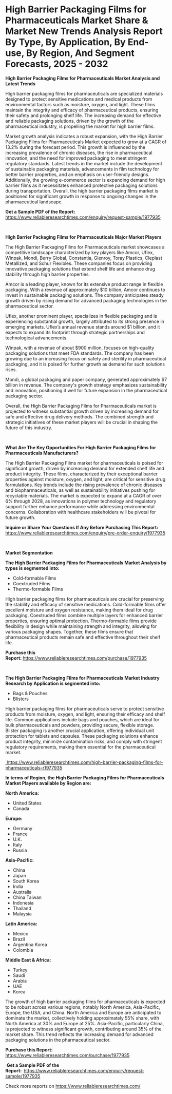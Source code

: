 <p><h1>High Barrier Packaging Films for Pharmaceuticals Market Share & Market New Trends Analysis Report By Type, By Application, By End-use, By Region, And Segment Forecasts, 2025 - 2032</h1></p><p><strong>High Barrier Packaging Films for Pharmaceuticals Market Analysis and Latest Trends</strong></p>
<p><p>High barrier packaging films for pharmaceuticals are specialized materials designed to protect sensitive medications and medical products from environmental factors such as moisture, oxygen, and light. These films maintain the integrity and efficacy of pharmaceutical products, ensuring their safety and prolonging shelf life. The increasing demand for effective and reliable packaging solutions, driven by the growth of the pharmaceutical industry, is propelling the market for high barrier films.</p><p>Market growth analysis indicates a robust expansion, with the High Barrier Packaging Films for Pharmaceuticals Market expected to grow at a CAGR of 13.2% during the forecast period. This growth is influenced by the increasing prevalence of chronic diseases, the rise in pharmaceutical innovation, and the need for improved packaging to meet stringent regulatory standards. Latest trends in the market include the development of sustainable packaging materials, advancements in film technology for better barrier properties, and an emphasis on user-friendly designs. Additionally, the growing e-commerce sector is expanding demand for high barrier films as it necessitates enhanced protective packaging solutions during transportation. Overall, the high barrier packaging films market is positioned for significant growth in response to ongoing changes in the pharmaceutical landscape.</p></p>
<p><strong>Get a Sample PDF of the Report:&nbsp;</strong> <a href="https://www.reliableresearchtimes.com/enquiry/request-sample/1977935?utm_campaign=2633&utm_medium=2&utm_source=Github&utm_content=ia&utm_term=01042025&utm_id=high-barrier-packaging-films-for-pharmaceuticals">https://www.reliableresearchtimes.com/enquiry/request-sample/1977935</a></p>
<p>&nbsp;</p>
<p><strong>High Barrier Packaging Films for Pharmaceuticals Major Market Players</strong></p>
<p><p>The High Barrier Packaging Films for Pharmaceuticals market showcases a competitive landscape characterized by key players like Amcor, Uflex, Winpak, Mondi, Berry Global, Constantia, Glenroy, Toray Plastics, Cleplast Metallized, and Schur Flexibles. These companies focus on providing innovative packaging solutions that extend shelf life and enhance drug stability through high barrier properties.</p><p>Amcor is a leading player, known for its extensive product range in flexible packaging. With a revenue of approximately $10 billion, Amcor continues to invest in sustainable packaging solutions. The company anticipates steady growth driven by rising demand for advanced packaging technologies in the pharmaceutical sector.</p><p>Uflex, another prominent player, specializes in flexible packaging and is experiencing substantial growth, largely attributed to its strong presence in emerging markets. Uflex’s annual revenue stands around $1 billion, and it expects to expand its footprint through strategic partnerships and technological advancements.</p><p>Winpak, with a revenue of about $900 million, focuses on high-quality packaging solutions that meet FDA standards. The company has been growing due to an increasing focus on safety and sterility in pharmaceutical packaging, and it is poised for further growth as demand for such solutions rises.</p><p>Mondi, a global packaging and paper company, generated approximately $7 billion in revenue. The company's growth strategy emphasizes sustainability and innovation, positioning it well for future expansion in the pharmaceutical packaging sector.</p><p>Overall, the High Barrier Packaging Films for Pharmaceuticals market is projected to witness substantial growth driven by increasing demand for safe and effective drug delivery methods. The combined strength and strategic initiatives of these market players will be crucial in shaping the future of this industry.</p></p>
<p>&nbsp;</p>
<p><strong>What Are The Key Opportunities For High Barrier Packaging Films for Pharmaceuticals Manufacturers?</strong></p>
<p><p>The High Barrier Packaging Films market for pharmaceuticals is poised for significant growth, driven by increasing demand for extended shelf life and product integrity. These films, characterized by their exceptional barrier properties against moisture, oxygen, and light, are critical for sensitive drug formulations. Key trends include the rising prevalence of chronic diseases and biopharmaceuticals, as well as sustainability initiatives pushing for recyclable materials. The market is expected to expand at a CAGR of over 6% through 2028, as innovations in polymer technology and regulatory support further enhance performance while addressing environmental concerns. Collaboration with healthcare stakeholders will be pivotal for future growth.</p></p>
<p><strong>Inquire or Share Your Questions If Any Before Purchasing This Report:</strong> <a href="https://www.reliableresearchtimes.com/enquiry/pre-order-enquiry/1977935?utm_campaign=2633&utm_medium=2&utm_source=Github&utm_content=ia&utm_term=01042025&utm_id=high-barrier-packaging-films-for-pharmaceuticals">https://www.reliableresearchtimes.com/enquiry/pre-order-enquiry/1977935</a></p>
<p>&nbsp;</p>
<p><strong>Market Segmentation</strong></p>
<p><strong>The High Barrier Packaging Films for Pharmaceuticals Market Analysis by types is segmented into:</strong></p>
<p><ul><li>Cold-formable Films</li><li>Coextruded Films</li><li>Thermo-formable Films</li></ul></p>
<p><p>High barrier packaging films for pharmaceuticals are crucial for preserving the stability and efficacy of sensitive medications. Cold-formable films offer excellent moisture and oxygen resistance, making them ideal for drug packaging. Coextruded films combine multiple layers for enhanced barrier properties, ensuring optimal protection. Thermo-formable films provide flexibility in design while maintaining strength and integrity, allowing for various packaging shapes. Together, these films ensure that pharmaceutical products remain safe and effective throughout their shelf life.</p></p>
<p><strong>Purchase this Report:&nbsp;</strong><a href="https://www.reliableresearchtimes.com/purchase/1977935?utm_campaign=2633&utm_medium=2&utm_source=Github&utm_content=ia&utm_term=01042025&utm_id=high-barrier-packaging-films-for-pharmaceuticals">https://www.reliableresearchtimes.com/purchase/1977935</a></p>
<p>&nbsp;</p>
<p><strong>The High Barrier Packaging Films for Pharmaceuticals Market Industry Research by Application is segmented into:</strong></p>
<p><ul><li>Bags & Pouches</li><li>Blisters</li></ul></p>
<p><p>High barrier packaging films for pharmaceuticals serve to protect sensitive products from moisture, oxygen, and light, ensuring their efficacy and shelf life. Common applications include bags and pouches, which are ideal for bulk pharmaceuticals and powders, providing secure, flexible storage. Blister packaging is another crucial application, offering individual unit protection for tablets and capsules. These packaging solutions enhance product integrity, minimize contamination risks, and comply with stringent regulatory requirements, making them essential for the pharmaceutical market.</p></p>
<p><a href="https://www.reliableresearchtimes.com/high-barrier-packaging-films-for-pharmaceuticals-r1977935?utm_campaign=2633&utm_medium=2&utm_source=Github&utm_content=ia&utm_term=01042025&utm_id=high-barrier-packaging-films-for-pharmaceuticals">&nbsp;https://www.reliableresearchtimes.com/high-barrier-packaging-films-for-pharmaceuticals-r1977935</a></p>
<p><strong>In terms of Region, the High Barrier Packaging Films for Pharmaceuticals Market Players available by Region are:</strong></p>
<p>
    <p> <strong> North America: </strong>
        <ul>
            <li>United States</li>
            <li>Canada</li>
        </ul>
        </p> 
    <p> <strong> Europe: </strong>
        <ul>
            <li>Germany</li>
            <li>France</li>
            <li>U.K.</li>
            <li>Italy</li>
            <li>Russia</li>
        </ul>
        </p> 
    <p> <strong> Asia-Pacific: </strong>
        <ul>
            <li>China</li>
            <li>Japan</li>
            <li>South Korea</li>
            <li>India</li>
            <li>Australia</li>
            <li>China Taiwan</li>
            <li>Indonesia</li>
            <li>Thailand</li>
            <li>Malaysia</li>
        </ul>
        </p> 
    <p> <strong> Latin America: </strong>
        <ul>
            <li>Mexico</li>
            <li>Brazil</li>
            <li>Argentina Korea</li>
            <li>Colombia</li>
        </ul>
        </p> 
    <p> <strong> Middle East & Africa: </strong>
        <ul>
            <li>Turkey</li>
            <li>Saudi</li>
            <li>Arabia</li>
            <li>UAE</li>
            <li>Korea</li>
        </ul>
    </p>
    </p>
<p><p>The growth of high barrier packaging films for pharmaceuticals is expected to be robust across various regions, notably North America, Asia-Pacific, Europe, the USA, and China. North America and Europe are anticipated to dominate the market, collectively holding approximately 55% share, with North America at 30% and Europe at 25%. Asia-Pacific, particularly China, is projected to witness significant growth, contributing around 35% of the market share. This trend reflects the increasing demand for advanced packaging solutions in the pharmaceutical sector.</p></p>
<p><strong>Purchase this Report: </strong><a href="https://www.reliableresearchtimes.com/purchase/1977935?utm_campaign=2633&utm_medium=2&utm_source=Github&utm_content=ia&utm_term=01042025&utm_id=high-barrier-packaging-films-for-pharmaceuticals">https://www.reliableresearchtimes.com/purchase/1977935</a></p>
<p>&nbsp;<strong>Get a Sample PDF of the Report:&nbsp;&nbsp;</strong><a href="https://www.reliableresearchtimes.com/enquiry/request-sample/1977935?utm_campaign=2633&utm_medium=2&utm_source=Github&utm_content=ia&utm_term=01042025&utm_id=high-barrier-packaging-films-for-pharmaceuticals">https://www.reliableresearchtimes.com/enquiry/request-sample/1977935</a></p>
<p><strong></strong></p>
<p>Check more reports on <a href="https://www.reliableresearchtimes.com/?utm_campaign=2633&utm_medium=2&utm_source=Github&utm_content=ia&utm_term=01042025&utm_id=high-barrier-packaging-films-for-pharmaceuticals">https://www.reliableresearchtimes.com/</a></p>